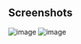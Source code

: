 ## Screenshots
![image](https://github.com/user-attachments/assets/0d30df83-1f29-4843-a9e6-130ac92f28db)
![image](https://github.com/user-attachments/assets/0d838a2e-94e2-451c-be28-859526b348e4)


